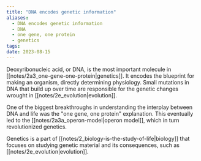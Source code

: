```yaml
---
title: "DNA encodes genetic information"
aliases:
  - DNA encodes genetic information
  - DNA
  - one gene, one protein
  - genetics
tags: 
date: 2023-08-15
---
```


Deoxyribonucleic acid, or DNA, is the most important molecule in [[notes/2a3_one-gene-one-protein|genetics]]. It encodes the blueprint for making an organism, directly determining physiology. Small mutations in DNA that build up over time are responsible for the genetic changes wrought in [[notes/2e_evolution|evolution]].

One of the biggest breakthroughs in understanding the interplay between DNA and life was the "one gene, one protein" explanation. This eventually led to the [[notes/2a3a_operon-model|operon model]], which in turn revolutionized genetics. 

Genetics is a part of [[notes/2_biology-is-the-study-of-life|biology]] that focuses on studying genetic material and its consequences, such as [[notes/2e_evolution|evolution]].